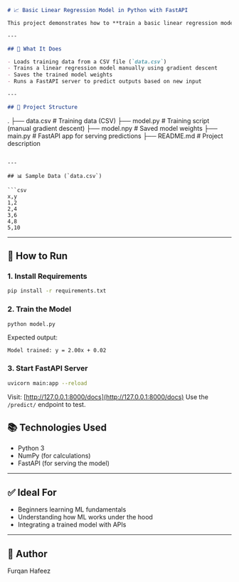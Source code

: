 ```markdown
# 📈 Basic Linear Regression Model in Python with FastAPI

This project demonstrates how to **train a basic linear regression model from scratch using plain Python** (no ML frameworks) and expose it via a **FastAPI** server for real-time predictions.

---

## 🧠 What It Does

- Loads training data from a CSV file (`data.csv`)
- Trains a linear regression model manually using gradient descent
- Saves the trained model weights
- Runs a FastAPI server to predict outputs based on new input

---

## 📁 Project Structure

```

.
├── data.csv        # Training data (CSV)
├── model.py        # Training script (manual gradient descent)
├── model.npy       # Saved model weights
├── main.py         # FastAPI app for serving predictions
├── README.md       # Project description

````

---

## 📊 Sample Data (`data.csv`)

```csv
x,y
1,2
2,4
3,6
4,8
5,10
````

---

## 🚀 How to Run

### 1. Install Requirements

```bash
pip install -r requirements.txt
```

### 2. Train the Model

```bash
python model.py
```

Expected output:

```
Model trained: y = 2.00x + 0.02
```

### 3. Start FastAPI Server

```bash
uvicorn main:app --reload
```

Visit: [http://127.0.0.1:8000/docs](http://127.0.0.1:8000/docs)
Use the `/predict/` endpoint to test.

## 📚 Technologies Used

* Python 3
* NumPy (for calculations)
* FastAPI (for serving the model)

---

## ✅ Ideal For

* Beginners learning ML fundamentals
* Understanding how ML works under the hood
* Integrating a trained model with APIs

---

## 👤 Author

Furqan Hafeez
